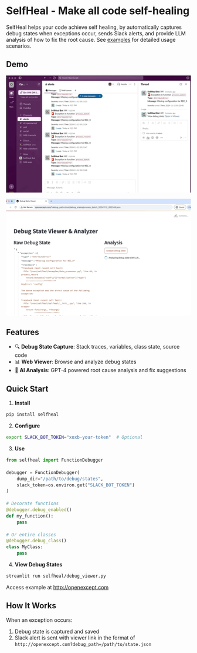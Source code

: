 # SelfHeal - Make all code self-healing

SelfHeal helps your code achieve self healing, by automatically captures debug states when exceptions occur, sends Slack alerts, and provide LLM analysis of how to fix the root cause. See [examples](examples/README.md) for detailed usage scenarios.

## Demo

![Demo1](assets/demo1.gif)

![Demo2](assets/demo2.gif)



## Features

- 🔍 **Debug State Capture**: Stack traces, variables, class state, source code
- 📊 **Web Viewer**: Browse and analyze debug states
- 🤖 **AI Analysis**: GPT-4 powered root cause analysis and fix suggestions

## Quick Start

1. **Install**
```bash
pip install selfheal
```

2. **Configure**
```bash
export SLACK_BOT_TOKEN="xoxb-your-token"  # Optional
```

3. **Use**
```python
from selfheal import FunctionDebugger

debugger = FunctionDebugger(
    dump_dir="/path/to/debug/states",
    slack_token=os.environ.get("SLACK_BOT_TOKEN")
)

# Decorate functions
@debugger.debug_enabled()
def my_function():
    pass

# Or entire classes
@debugger.debug_class()
class MyClass:
    pass
```

4. **View Debug States**
```bash
streamlit run selfheal/debug_viewer.py
```
Access example at http://openexcept.com

## How It Works

When an exception occurs:
1. Debug state is captured and saved
2. Slack alert is sent with viewer link in the format of `http://openexcept.com?debug_path=/path/to/state.json`
